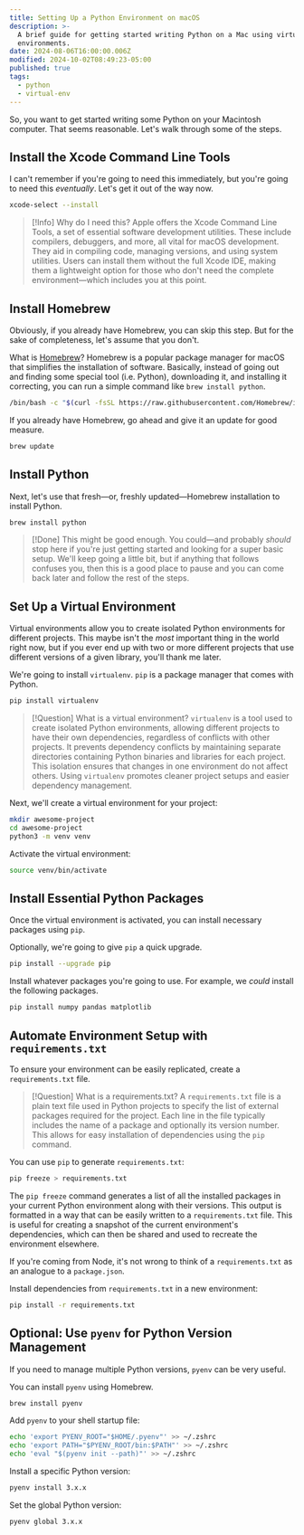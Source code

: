 ```yaml
---
title: Setting Up a Python Environment on macOS
description: >-
  A brief guide for getting started writing Python on a Mac using virtual
  environments.
date: 2024-08-06T16:00:00.006Z
modified: 2024-10-02T08:49:23-05:00
published: true
tags:
  - python
  - virtual-env
---
```


So, you want to get started writing some Python on your Macintosh computer. That seems reasonable. Let's walk through some of the steps.

## Install the Xcode Command Line Tools

I can't remember if you're going to need this immediately, but you're going to need this _eventually_. Let's get it out of the way now.

```sh
xcode-select --install
```

> [!Info] Why do I need this?
> Apple offers the Xcode Command Line Tools, a set of essential software development utilities. These include compilers, debuggers, and more, all vital for macOS development. They aid in compiling code, managing versions, and using system utilities. Users can install them without the full Xcode IDE, making them a lightweight option for those who don't need the complete environment—which includes you at this point.

## Install Homebrew

Obviously, if you already have Homebrew, you can skip this step. But for the sake of completeness, let's assume that you don't.

What is [Homebrew](https://brew.sh/)? Homebrew is a popular package manager for macOS that simplifies the installation of software. Basically, instead of going out and finding some special tool (i.e. Python), downloading it, and installing it correcting, you can run a simple command like `brew install python`.

```sh
/bin/bash -c "$(curl -fsSL https://raw.githubusercontent.com/Homebrew/install/HEAD/install.sh)"
```

If you already have Homebrew, go ahead and give it an update for good measure.

```sh
brew update
```

## Install Python

Next, let's use that fresh—or, freshly updated—Homebrew installation to install Python.

```sh
brew install python
```

> [!Done] This might be good enough.
> You could—and probably _should_ stop here if you're just getting started and looking for a super basic setup. We'll keep going a little bit, but if anything that follows confuses you, then this is a good place to pause and you can come back later and follow the rest of the steps.

## Set Up a Virtual Environment

Virtual environments allow you to create isolated Python environments for different projects. This maybe isn't the _most_ important thing in the world right now, but if you ever end up with two or more different projects that use different versions of a given library, you'll thank me later.

We're going to install `virtualenv`. `pip` is a package manager that comes with Python.

```sh
pip install virtualenv
```

> [!Question] What is a virtual environment?
> `virtualenv` is a tool used to create isolated Python environments, allowing different projects to have their own dependencies, regardless of conflicts with other projects. It prevents dependency conflicts by maintaining separate directories containing Python binaries and libraries for each project. This isolation ensures that changes in one environment do not affect others. Using `virtualenv` promotes cleaner project setups and easier dependency management.

Next, we'll create a virtual environment for your project:

```sh
mkdir awesome-project
cd awesome-project
python3 -m venv venv
```

Activate the virtual environment:

```sh
source venv/bin/activate
```

## Install Essential Python Packages

Once the virtual environment is activated, you can install necessary packages using `pip`.

Optionally, we're going to give `pip` a quick upgrade.

```sh
pip install --upgrade pip
```

Install whatever packages you're going to use. For example, we _could_ install the following packages.

```sh
pip install numpy pandas matplotlib
```

## Automate Environment Setup with `requirements.txt`

To ensure your environment can be easily replicated, create a `requirements.txt` file.

> [!Question] What is a requirements.txt?
> A `requirements.txt` file is a plain text file used in Python projects to specify the list of external packages required for the project. Each line in the file typically includes the name of a package and optionally its version number. This allows for easy installation of dependencies using the `pip` command.

You can use `pip` to generate `requirements.txt`:

```sh
pip freeze > requirements.txt
```

The `pip freeze` command generates a list of all the installed packages in your current Python environment along with their versions. This output is formatted in a way that can be easily written to a `requirements.txt` file. This is useful for creating a snapshot of the current environment's dependencies, which can then be shared and used to recreate the environment elsewhere.

If you're coming from Node, it's not wrong to think of a `requirements.txt` as an analogue to a `package.json`.

Install dependencies from `requirements.txt` in a new environment:

```sh
pip install -r requirements.txt
```

## Optional: Use `pyenv` for Python Version Management

If you need to manage multiple Python versions, `pyenv` can be very useful.

You can install `pyenv` using Homebrew.

```sh
brew install pyenv
```

Add `pyenv` to your shell startup file:

```sh
echo 'export PYENV_ROOT="$HOME/.pyenv"' >> ~/.zshrc
echo 'export PATH="$PYENV_ROOT/bin:$PATH"' >> ~/.zshrc
echo 'eval "$(pyenv init --path)"' >> ~/.zshrc
```

Install a specific Python version:

```sh
pyenv install 3.x.x
```

Set the global Python version:

```sh
pyenv global 3.x.x
```
